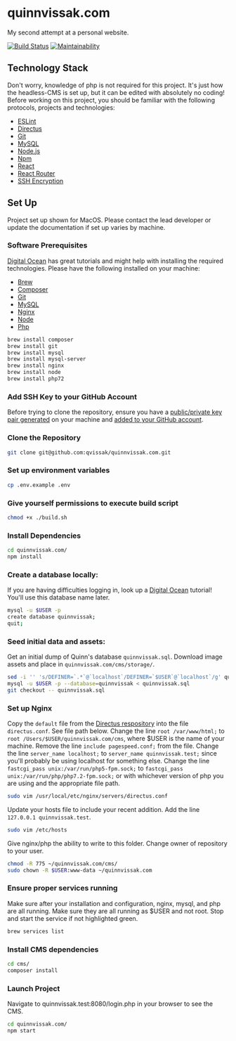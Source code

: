 # quinnvissak.com
My second attempt at a personal website.

[![Build Status](https://travis-ci.org/qvissak/quinnvissak.com.svg?branch=master)](https://travis-ci.org/qvissak/quinnvissak.com)
[![Maintainability](https://api.codeclimate.com/v1/badges/a99a88d28ad37a79dbf6/maintainability)](https://codeclimate.com/github/codeclimate/codeclimate/maintainability)

## Technology Stack
Don't worry, knowledge of php is not required for this project. It's just how the headless-CMS is set up, but it can be edited with absolutely no coding! Before working on this project, you should be familiar with the following protocols, projects and technologies:
- [ESLint](https://eslint.org/)
- [Directus](https://docs.getdirectus.com/6.4.0/#What_is_Directus?)
- [Git](https://git-scm.com/)
- [MySQL](https://dev.mysql.com/doc/)
- [Node.js](https://nodejs.org/en/)
- [Npm](https://www.npmjs.com/)
- [React](https://reactjs.org/)
- [React Router](https://reacttraining.com/react-router/)
- [SSH Encryption](https://www.digitalocean.com/community/tutorials/understanding-the-ssh-encryption-and-connection-process/)

## Set Up
Project set up shown for MacOS. Please contact the lead developer or update the documentation if set up varies by machine.

### Software Prerequisites
[Digital Ocean](https://www.digitalocean.com/community/tutorials/how-to-install-linux-nginx-mysql-php-lemp-stack-in-ubuntu-16-04) has great tutorials and might help with installing the required technologies. Please have the following installed on your machine:
- [Brew](https://brew.sh/)
- [Composer](https://getcomposer.org/download/)
- [Git](https://git-scm.com/downloads)
- [MySQL](https://www.mysql.com/downloads/)
- [Nginx](https://www.nginx.com/resources/wiki/start/topics/tutorials/install/)
- [Node](https://nodejs.org/en/download/)
- [Php](http://php.net/manual/en/install.php)
```sh
brew install composer
brew install git
brew install mysql
brew install mysql-server
brew install nginx
brew install node
brew install php72
```

### Add SSH Key to your GitHub Account
Before trying to clone the repository, ensure you have a [public/private key pair generated](https://help.github.com/articles/generating-a-new-ssh-key-and-adding-it-to-the-ssh-agent/#platform-mac) on your machine and [added to your GitHub account](https://help.github.com/articles/adding-a-new-ssh-key-to-your-github-account/).

### Clone the Repository
```sh
git clone git@github.com:qvissak/quinnvissak.com.git
```

### Set up environment variables
```sh
cp .env.example .env
```

### Give yourself permissions to execute build script
```sh
chmod +x ./build.sh
```

### Install Dependencies
```sh
cd quinnvissak.com/
npm install
```

### Create a database locally:
If you are having difficulties logging in, look up a [Digital Ocean](https://www.digitalocean.com/community/tutorials/how-to-create-a-new-user-and-grant-permissions-in-mysql) tutorial! You'll use this database name later.
```sh
mysql -u $USER -p
create database quinnvissak;
quit;
```

### Seed initial data and assets:
Get an initial dump of Quinn's database `quinnvissak.sql`.
Download image assets and place in `quinnvissak.com/cms/storage/`.
```sh
sed -i '' 's/DEFINER=`.*`@`localhost`/DEFINER=`$USER`@`localhost`/g' quinnvissak.sql
mysql -u $USER -p --database=quinnvissak < quinnvissak.sql
git checkout -- quinnvissak.sql
```

### Set up Nginx
Copy the `default` file from the [Directus respository](https://github.com/directus/directus-vagrant/tree/master/config/nginx) into the file `directus.conf`. See file path below.
Change the line `root /var/www/html;` to `root /Users/$USER/quinnvissak.com/cms`, where $USER is the name of your machine. Remove the line `include pagespeed.conf;` from the file.
Change the line `server_name localhost;` to `server_name quinnvissak.test;` since you'll probably be using localhost for something else.
Change the line `fastcgi_pass unix:/var/run/php5-fpm.sock;` to `fastcgi_pass unix:/var/run/php/php7.2-fpm.sock;` or with whichever version of php you are using and the appropriate file path.
```sh
sudo vim /usr/local/etc/nginx/servers/directus.conf
```
Update your hosts file to include your recent addition. Add the line `127.0.0.1 quinnvissak.test`.
```sh
sudo vim /etc/hosts
```
Give nginx/php the ability to write to this folder. Change owner of repository to your user.
```sh
chmod -R 775 ~/quinnvissak.com/cms/
sudo chown -R $USER:www-data ~/quinnvissak.com
```

### Ensure proper services running
Make sure after your installation and configuration, nginx, mysql, and php are all running. Make sure they are all running as $USER and not root. Stop and start the service if not highlighted green.
```sh
brew services list
```

### Install CMS dependencies
```sh
cd cms/
composer install
```

### Launch Project
Navigate to quinnvissak.test:8080/login.php in your browser to see the CMS.
```sh
cd quinnvissak.com/
npm start
```